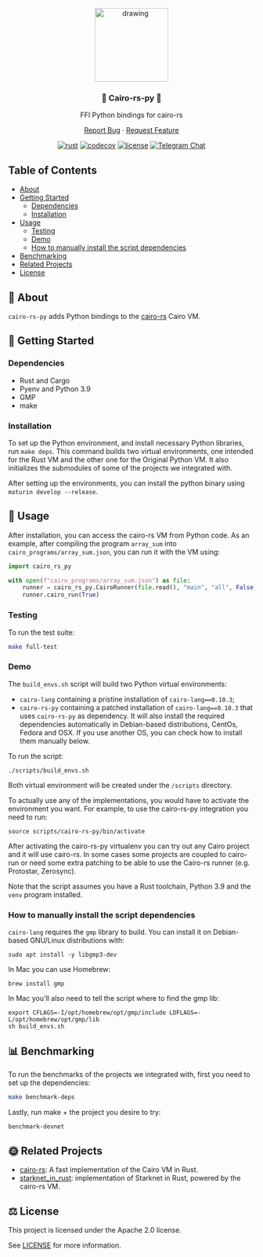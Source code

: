 <div align="center">
<img src="https://i.ibb.co/mTqJq4k/cairo-rs-py2.jpg" alt="drawing" width="150"/>

### 🐍 Cairo-rs-py 🐍

FFI Python bindings for cairo-rs
 
[Report Bug](https://github.com/lambdaclass/cairo-rs-py/issues/new?labels=bug&title=bug%3A+) · [Request Feature](https://github.com/lambdaclass/cairo-rs-py/issues/new?labels=enhancement&title=feat%3A+)

[![rust](https://github.com/lambdaclass/cairo-rs-py/actions/workflows/rust.yml/badge.svg)](https://github.com/lambdaclass/cairo-rs/actions/workflows/rust.yml) 
[![codecov](https://img.shields.io/codecov/c/github/lambdaclass/cairo-rs-py)](https://codecov.io/gh/lambdaclass/cairo-rs-py)
[![license](https://img.shields.io/github/license/lambdaclass/cairo-rs-py)](/LICENSE)
[![Telegram Chat][tg-badge]][tg-url]

[tg-badge]: https://img.shields.io/static/v1?color=green&logo=telegram&label=chat&style=flat&message=join
[tg-url]: https://t.me/starknet_rs

</div>


## Table of Contents

- [About](#-about)
- [Getting Started](#-getting-started)
  * [Dependencies](#dependencies)
  * [Installation](#installation)
- [Usage](#-usage)
  * [Testing](#testing)
  * [Demo](#demo)
  * [How to manually install the script dependencies](#how-to-manually-install-the-script-dependencies)
- [Benchmarking](#-benchmarking)
- [Related Projects](#-related-projects)
- [License](#%EF%B8%8F-license)

## 📖 About

`cairo-rs-py` adds Python bindings to the [cairo-rs](https://github.com/lambdaclass/cairo-rs) Cairo VM.

## 🌅 Getting Started

### Dependencies
- Rust and Cargo
- Pyenv and Python 3.9
- GMP
- make

### Installation

To set up the Python environment, and install necessary Python libraries, run `make deps`. This command builds two virtual environments, one intended for the Rust VM and the other one for the Original Python VM. It also initializes the submodules of some of the projects we integrated with. 

After setting up the environments, you can install the python binary using `maturin develop --release`.

## 🚀 Usage

After installation, you can access the cairo-rs VM from Python code. As an example, after compiling the program `array_sum` into `cairo_programs/array_sum.json`, you can run it with the VM using:

```python
import cairo_rs_py

with open(f"cairo_programs/array_sum.json") as file:
    runner = cairo_rs_py.CairoRunner(file.read(), "main", "all", False)
    runner.cairo_run(True)
```

### Testing
To run the test suite:
```bash
make full-test
```

### Demo

The `build_envs.sh` script will build two Python virtual environments:
- `cairo-lang` containing a pristine installation of `cairo-lang==0.10.3`;
- `cairo-rs-py` containing a patched installation of `cairo-lang==0.10.3` that uses `cairo-rs-py` as dependency.
It will also install the required dependencies automatically in Debian-based distributions, CentOs, Fedora and OSX. 
If you use another OS, you can check how to install them manually below.

To run the script:
```shell
./scripts/build_envs.sh
```

Both virtual environment will be created under the `/scripts` directory.

To actually use any of the implementations, you would have to activate the environment you want. For example, to use the cairo-rs-py integration you need to run:

```shell
source scripts/cairo-rs-py/bin/activate
```

After activating the cairo-rs-py virtualenv you can try out any Cairo project and it will use cairo-rs. In some cases some projects are coupled to cairo-run or need some extra patching to be able to use the Cairo-rs runner (e.g. Protostar, Zerosync).

Note that the script assumes you have a Rust toolchain, Python 3.9 and the `venv` program installed.

### How to manually install the script dependencies

`cairo-lang` requires the `gmp` library to build.
You can install it on Debian-based GNU/Linux distributions with:
```shell
sudo apt install -y libgmp3-dev
```

In Mac you can use Homebrew:
```shell
brew install gmp
```

In Mac you'll also need to tell the script where to find the gmp lib:
```shell
export CFLAGS=-I/opt/homebrew/opt/gmp/include LDFLAGS=-L/opt/homebrew/opt/gmp/lib
sh build_envs.sh
```

## 📊 Benchmarking
To run the benchmarks of the projects we integrated with, first you need to set up the dependencies:
```bash
make benchmark-deps
```

Lastly, run make + the project you desire to try: 
```bash
benchmark-devnet
```

## 🌞 Related Projects

- [cairo-rs](https://github.com/lambdaclass/cairo-rs): A fast implementation of the Cairo VM in Rust.
- [starknet_in_rust](https://github.com/lambdaclass/starknet_in_rust): implementation of Starknet in Rust, powered by the cairo-rs VM.

## ⚖️ License

This project is licensed under the Apache 2.0 license.

See [LICENSE](/LICENSE) for more information.
  

